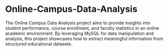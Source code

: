 # Online-Campus-Data-Analysis
The Online Campus Data Analysis project aims to provide insights into student performance, course enrollment, and faculty statistics in an online academic environment. By leveraging MySQL for data manipulation and analysis, this project showcases how to extract meaningful information from structured educational datasets.
